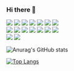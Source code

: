 ### Hi there 👋

<!--
**Eunhye4250/Eunhye4250** is a ✨ _special_ ✨ repository because its `README.md` (this file) appears on your GitHub profile.

Here are some ideas to get you started:

- 🔭 I’m currently working on ...
- 🌱 I’m currently learning 
- 👯 I’m looking to collaborate on ...
- 🤔 I’m looking for help with ...
- 💬 Ask me about ...
- 📫 How to reach me: ...
- 😄 Pronouns: ...
- ⚡ Fun fact: ...
-->
<img src="https://img.shields.io/badge/Python-3766AB?style=flat-square&logo=Python&logoColor=white"/></a>
<img src="https://img.shields.io/badge/R-276DC3?style=flat-square&logo=Python&logoColor=white"/></a>
<img src="https://img.shields.io/badge/Elasticsearch-005571?style=flat-square&logo=Python&logoColor=white"/></a>
<img src="https://img.shields.io/badge/Apache Hadoop-66CCFF?style=flat-square&logo=Python&logoColor=white"/></a>
<img src="https://img.shields.io/badge/Tableau-E97627?style=flat-square&logo=Python&logoColor=white"/></a>
<img src="https://img.shields.io/badge/Microsoft Excel-217346?style=flat-square&logo=Python&logoColor=white"/></a>
<img src="https://img.shields.io/badge/Microsoft PowerPoint-B7472A?style=flat-square&logo=Python&logoColor=white"/></a> </br>
<img src="https://img.shields.io/badge/Google Colab-F9AB001?style=flat-square&logo=Python&logoColor=white"/></a>
<img src="https://img.shields.io/badge/Notion-000000?style=flat-square&logo=Python&logoColor=white"/></a>
<img src="https://img.shields.io/badge/Slack-4A154B?style=flat-square&logo=Python&logoColor=white"/></a>
<img src="https://img.shields.io/badge/PostgreSQL-4169E1?style=flat-square&logo=Python&logoColor=white"/></a>
<img src="https://img.shields.io/badge/Postman-FF6C37?style=flat-square&logo=Python&logoColor=white"/></a>
<img src="https://img.shields.io/badge/GitHub-181717?style=flat-square&logo=Python&logoColor=white"/></a>
<img src="https://img.shields.io/badge/Git-F05032?style=flat-square&logo=Python&logoColor=white"/></a> </br>
<img src="https://img.shields.io/badge/Anaconda-44A833?style=flat-square&logo=Python&logoColor=white"/></a>
<img src="https://img.shields.io/badge/Anaconda-44A833?style=flat-square&logo=Python&logoColor=white"/></a>

![Anurag's GitHub stats](https://github-readme-stats.vercel.app/api?username=Eunhye4250&show_icons=true&theme=tokyonight&layout=compact&locale=kr)

[![Top Langs](https://github-readme-stats.vercel.app/api/top-langs/?username=Eunhye4250&show_icons=true&theme=tokyonight&layout=compact&locale=kr)](https://github.com/anuraghazra/github-readme-stats)

